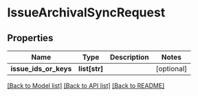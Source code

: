 # IssueArchivalSyncRequest

## Properties
Name | Type | Description | Notes
------------ | ------------- | ------------- | -------------
**issue_ids_or_keys** | **list[str]** |  | [optional] 

[[Back to Model list]](../README.md#documentation-for-models) [[Back to API list]](../README.md#documentation-for-api-endpoints) [[Back to README]](../README.md)

